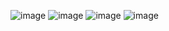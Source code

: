 ![image](https://github.com/Chathuranga-Niroshana/COM.com-/assets/134888303/21170bf5-c39e-484e-aa5d-95f6e932f6d7)
![image](https://github.com/Chathuranga-Niroshana/COM.com-/assets/134888303/248f7c18-6d64-443a-82c8-5537147cd436)
![image](https://github.com/Chathuranga-Niroshana/COM.com-/assets/134888303/95cd1002-d0b7-4422-aed2-b0480a6b84a5)
![image](https://github.com/Chathuranga-Niroshana/COM.com-/assets/134888303/93050651-98d5-49fd-995d-3255eb5a3032)
